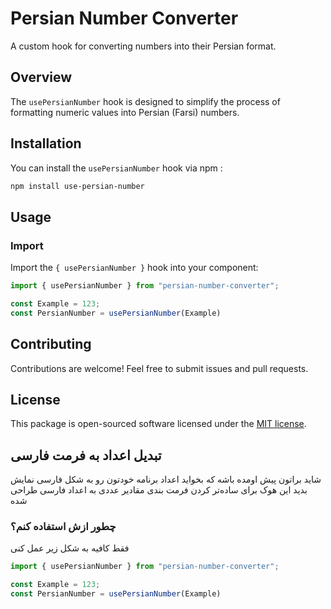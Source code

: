 # Persian Number Converter


A custom hook for converting numbers into their Persian format.

## Overview

The `usePersianNumber` hook is designed to simplify the process of formatting numeric values into Persian (Farsi) numbers.

## Installation

You can install the `usePersianNumber` hook via npm :

```bash
npm install use-persian-number
```

## Usage

### Import

Import the `{ usePersianNumber }` hook into your component:

```jsx
import { usePersianNumber } from "persian-number-converter";
```
```jsx
const Example = 123;
const PersianNumber = usePersianNumber(Example)
```
## Contributing

Contributions are welcome! Feel free to submit issues and pull requests.

## License

This package is open-sourced software licensed under the [MIT license](https://opensource.org/licenses/MIT).

## تبدیل اعداد به فرمت فارسی

شاید براتون پیش اومده باشه که بخواید اعداد برنامه خودتون رو به شکل فارسی نمایش بدید
این هوک برای ساده‌تر کردن فرمت‌ بندی مقادیر عددی به اعداد فارسی طراحی شده

### چطور ازش استفاده کنم؟
فقط کافیه به شکل زیر عمل کنی

```jsx
import { usePersianNumber } from "persian-number-converter";
```
```jsx
const Example = 123;
const PersianNumber = usePersianNumber(Example)
```
